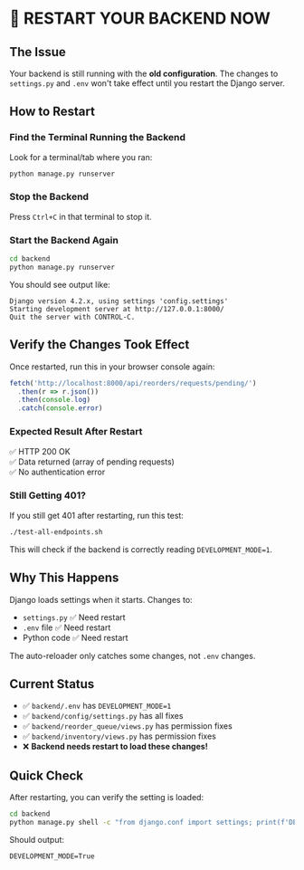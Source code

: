 # 🔄 RESTART YOUR BACKEND NOW

## The Issue
Your backend is still running with the **old configuration**. The changes to `settings.py` and `.env` won't take effect until you restart the Django server.

## How to Restart

### Find the Terminal Running the Backend
Look for a terminal/tab where you ran:
```bash
python manage.py runserver
```

### Stop the Backend
Press `Ctrl+C` in that terminal to stop it.

### Start the Backend Again
```bash
cd backend
python manage.py runserver
```

You should see output like:
```
Django version 4.2.x, using settings 'config.settings'
Starting development server at http://127.0.0.1:8000/
Quit the server with CONTROL-C.
```

## Verify the Changes Took Effect

Once restarted, run this in your browser console again:
```javascript
fetch('http://localhost:8000/api/reorders/requests/pending/')
  .then(r => r.json())
  .then(console.log)
  .catch(console.error)
```

### Expected Result After Restart
✅ HTTP 200 OK  
✅ Data returned (array of pending requests)  
✅ No authentication error  

### Still Getting 401?
If you still get 401 after restarting, run this test:
```bash
./test-all-endpoints.sh
```

This will check if the backend is correctly reading `DEVELOPMENT_MODE=1`.

## Why This Happens
Django loads settings when it starts. Changes to:
- `settings.py` ✅ Need restart
- `.env` file ✅ Need restart
- Python code ✅ Need restart

The auto-reloader only catches some changes, not `.env` changes.

## Current Status
- ✅ `backend/.env` has `DEVELOPMENT_MODE=1`
- ✅ `backend/config/settings.py` has all fixes
- ✅ `backend/reorder_queue/views.py` has permission fixes
- ✅ `backend/inventory/views.py` has permission fixes
- ❌ **Backend needs restart to load these changes!**

## Quick Check
After restarting, you can verify the setting is loaded:
```bash
cd backend
python manage.py shell -c "from django.conf import settings; print(f'DEVELOPMENT_MODE={settings.DEVELOPMENT_MODE}')"
```

Should output:
```
DEVELOPMENT_MODE=True
```

